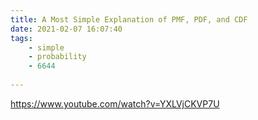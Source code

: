 ```yaml
---
title: A Most Simple Explanation of PMF, PDF, and CDF
date: 2021-02-07 16:07:40
tags:
    - simple
    - probability
    - 6644
    
---
```


https://www.youtube.com/watch?v=YXLVjCKVP7U
